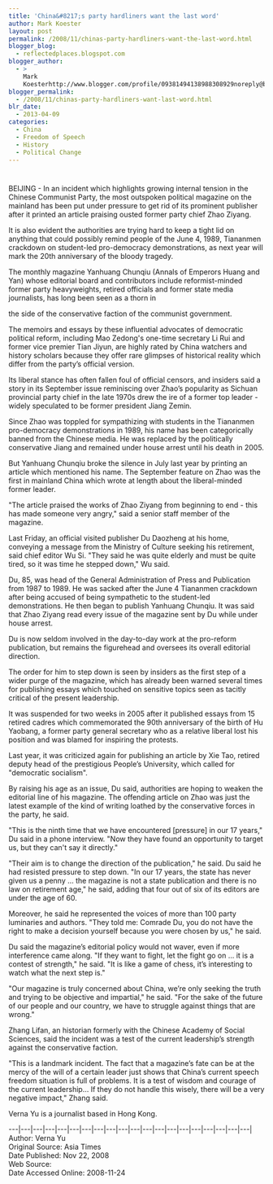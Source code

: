 ```yaml
---
title: 'China&#8217;s party hardliners want the last word'
author: Mark Koester
layout: post
permalink: /2008/11/chinas-party-hardliners-want-the-last-word.html
blogger_blog:
  - reflectedplaces.blogspot.com
blogger_author:
  - >
    Mark
    Koesterhttp://www.blogger.com/profile/09381494138988308929noreply@blogger.com
blogger_permalink:
  - /2008/11/chinas-party-hardliners-want-last-word.html
blr_date:
  - 2013-04-09
categories:
  - China
  - Freedom of Speech
  - History
  - Political Change
---
```

# 

BEIJING - In an incident which highlights growing internal tension in the Chinese Communist Party, the most outspoken political magazine on the mainland has been put under pressure to get rid of its prominent publisher after it printed an article praising ousted former party chief Zhao Ziyang.

It is also evident the authorities are trying hard to keep a tight lid on anything that could possibly remind people of the June 4, 1989, Tiananmen crackdown on student-led pro-democracy demonstrations, as next year will mark the 20th anniversary of the bloody tragedy.

The monthly magazine Yanhuang Chunqiu (Annals of Emperors Huang and Yan) whose editorial board and contributors include reformist-minded former party heavyweights, retired officials and former state media journalists, has long been seen as a thorn in

the side of the conservative faction of the communist government.

The memoirs and essays by these influential advocates of democratic political reform, including Mao Zedong's one-time secretary Li Rui and former vice premier Tian Jiyun, are highly rated by China watchers and history scholars because they offer rare glimpses of historical reality which differ from the party’s official version.

Its liberal stance has often fallen foul of official censors, and insiders said a story in its September issue reminiscing over Zhao’s popularity as Sichuan provincial party chief in the late 1970s drew the ire of a former top leader - widely speculated to be former president Jiang Zemin.

Since Zhao was toppled for sympathizing with students in the Tiananmen pro-democracy demonstrations in 1989, his name has been categorically banned from the Chinese media. He was replaced by the politically conservative Jiang and remained under house arrest until his death in 2005.

But Yanhuang Chunqiu broke the silence in July last year by printing an article which mentioned his name. The September feature on Zhao was the first in mainland China which wrote at length about the liberal-minded former leader.

"The article praised the works of Zhao Ziyang from beginning to end - this has made someone very angry," said a senior staff member of the magazine.

Last Friday, an official visited publisher Du Daozheng at his home, conveying a message from the Ministry of Culture seeking his retirement, said chief editor Wu Si. "They said he was quite elderly and must be quite tired, so it was time he stepped down," Wu said.

Du, 85, was head of the General Administration of Press and Publication from 1987 to 1989. He was sacked after the June 4 Tiananmen crackdown after being accused of being sympathetic to the student-led demonstrations. He then began to publish Yanhuang Chunqiu. It was said that Zhao Ziyang read every issue of the magazine sent by Du while under house arrest.

Du is now seldom involved in the day-to-day work at the pro-reform publication, but remains the figurehead and oversees its overall editorial direction.

The order for him to step down is seen by insiders as the first step of a wider purge of the magazine, which has already been warned several times for publishing essays which touched on sensitive topics seen as tacitly critical of the present leadership.

It was suspended for two weeks in 2005 after it published essays from 15 retired cadres which commemorated the 90th anniversary of the birth of Hu Yaobang, a former party general secretary who as a relative liberal lost his position and was blamed for inspiring the protests.

Last year, it was criticized again for publishing an article by Xie Tao, retired deputy head of the prestigious People’s University, which called for "democratic socialism".

By raising his age as an issue, Du said, authorities are hoping to weaken the editorial line of his magazine. The offending article on Zhao was just the latest example of the kind of writing loathed by the conservative forces in the party, he said.

"This is the ninth time that we have encountered [pressure] in our 17 years," Du said in a phone interview. "Now they have found an opportunity to target us, but they can't say it directly."

"Their aim is to change the direction of the publication," he said. Du said he had resisted pressure to step down. "In our 17 years, the state has never given us a penny … the magazine is not a state publication and there is no law on retirement age," he said, adding that four out of six of its editors are under the age of 60.

Moreover, he said he represented the voices of more than 100 party luminaries and authors. "They told me: Comrade Du, you do not have the right to make a decision yourself because you were chosen by us," he said.

Du said the magazine’s editorial policy would not waver, even if more interference came along. "If they want to fight, let the fight go on ... it is a contest of strength," he said. "It is like a game of chess, it’s interesting to watch what the next step is."

"Our magazine is truly concerned about China, we’re only seeking the truth and trying to be objective and impartial," he said. "For the sake of the future of our people and our country, we have to struggle against things that are wrong."

Zhang Lifan, an historian formerly with the Chinese Academy of Social Sciences, said the incident was a test of the current leadership’s strength against the conservative faction.

"This is a landmark incident. The fact that a magazine’s fate can be at the mercy of the will of a certain leader just shows that China’s current speech freedom situation is full of problems. It is a test of wisdom and courage of the current leadership… If they do not handle this wisely, there will be a very negative impact," Zhang said.

Verna Yu is a journalist based in Hong Kong. 

\---|\---|\---|\---|\---|\---|\---|\---|\---|\---|\---|\---|\---|\---|\---|\---|\---|\---|\---|\---|  
Author: Verna Yu  
Original Source: Asia Times  
Date Published: Nov 22, 2008  
Web Source:   
Date Accessed Online: 2008-11-24
